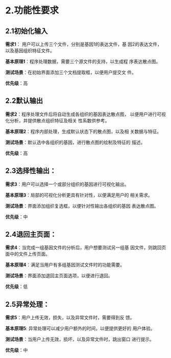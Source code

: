 # 2.功能性要求

## 2.1初始化输入

  **需求1**： 用户可以上传三个文件，分别是基因1的表达文件，基 		 因2的表达文件，以及基因组织特征文件。

  **基本原理1**：程序处理数据，需要三个源文件的支持，以生成程       		        序表达散点图。

  **测试场景**：在初始界面添加三个文档提取框，以便用户提交文       		      件。

  **优先级**：高

## 2.2默认输出

  **需求2**：程序处理文件后将自动生成各组织的基因表达散点图，		以便用户进行可视化分析，并提供散点组织特征及相关		性系数供参考。

  **基本原理2**：程序内部处理，生成默认状态下的散点图，以及相			关数据与特征。

  **测试场景**：默认选中各组织的基因，进行散点图的绘制及特征的		     描述。

  **优先级**：高

## 2.3选择性输出：

  **需求3**：用户可以选择一个或部分组织的基因进行可视化输出。

  **基本原理3**：局部的可视化分析更具有针对性，以便满足用户的			相关需求。

  **测试场景**：界面添加组织复选框，以便针对性输出各组织的基因		     表达散点图。

  **优先级**：中

## 2.4退回主页面：

  **需求4**：当完成一组基因文件的分析后，用户想要测试另一组基		因文件，则跳回页面中的文件上传页面。

  **基本原理4**：满足当用户有多组基因测试文件时的功能需要。

  **测试场景**：界面添加退回主页面选项，以便进行退回。

  **优先级**：低

## 2.5异常处理：

  **需求5**：用户上传无效，损失，以及异常文件时，需要得到反		馈。

  **基本原理5**: 异常处理可以减少用户额外的时间，以便提供更好的		      用户体验。

  **测试场景**：当用户上传无效，损坏，以及异常文件时，跳出窗口  		      进行提示。

  **优先级**：中